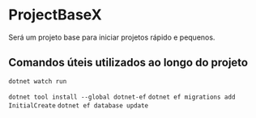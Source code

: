 # ProjectBaseX
Será um projeto base para iniciar projetos rápido e pequenos.


## Comandos úteis utilizados ao longo do projeto

`dotnet watch run`

`dotnet tool install --global dotnet-ef`
`dotnet ef migrations add InitialCreate`
`dotnet ef database update`
